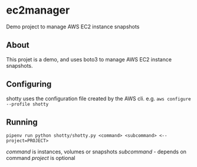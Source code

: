 # ec2manager

Demo project to manage AWS EC2 instance snapshots

## About

This projet is a demo, and uses boto3 to manage AWS EC2 instance snapshots.

## Configuring

shotty uses the configuration file created by the AWS cli. e.g. 
`aws configure --profile shotty`

## Running

`pipenv run python shotty/shotty.py <command> <subcommand> <--project=PROJECT>`

*command* is instances, volumes or snapshots
*subcommand* - depends on command
*project* is optional

